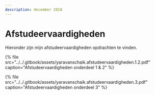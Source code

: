 ```yaml
---
description: december 2018
---
```


# Afstudeervaardigheden

Hieronder zijn mijn afstudeervaardigheden opdrachten te vinden.

{% file src="../../.gitbook/assets/yaravanschaik.afstudeervaardigheden.1.2.pdf" caption="Afstudeervaardigheden onderdeel 1 & 2" %}

{% file src="../../.gitbook/assets/yaravanschaik.afstudeervaardigheden.3.pdf" caption="Afstudeervaardigheden onderdeel 3" %}

